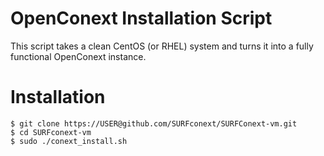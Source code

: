 # OpenConext Installation Script

This script takes a clean CentOS (or RHEL) system and turns it into a 
fully functional OpenConext instance.


# Installation

    $ git clone https://USER@github.com/SURFconext/SURFConext-vm.git
    $ cd SURFconext-vm
    $ sudo ./conext_install.sh

